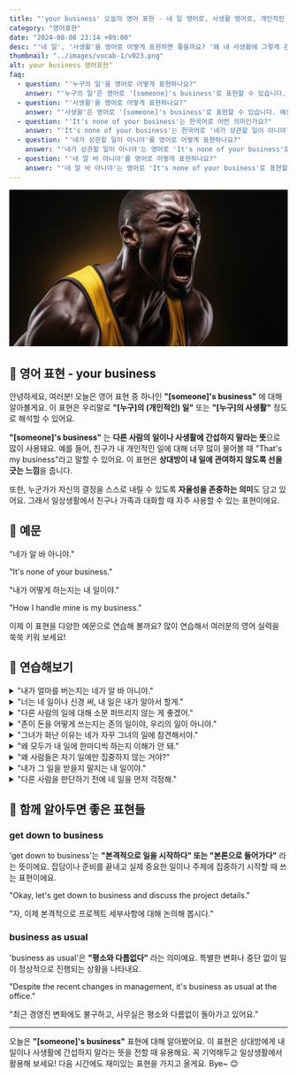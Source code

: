 ```yaml
---
title: "'your business' 오늘의 영어 표현 - 네 일 영어로, 사생활 영어로, 개인적인 일 영어로"
category: "영어표현"
date: "2024-08-08 23:14 +09:00"
desc: "'네 일', '사생활'을 영어로 어떻게 표현하면 좋을까요? '왜 내 사생활에 그렇게 관심이 많아?', '네 일이나 신경 써', '그건 내 일이야' 등을 영어로 표현하는 법을 배워봅시다. 다양한 예문을 통해서 연습하고 본인의 표현으로 만들어 보세요."
thumbnail: "../images/vocab-1/v023.png"
alt: your business 영어표현"
faq:
  - question: "'누구의 일'을 영어로 어떻게 표현하나요?"
    answer: "'누구의 일'은 영어로 '[someone]'s business'로 표현할 수 있습니다. 예를 들어, '그건 내 일이야'는 'That's my business'로 말할 수 있습니다."
  - question: "'사생활'을 영어로 어떻게 표현하나요?"
    answer: "'사생활'은 영어로 '[someone]'s business'로 표현할 수 있습니다. 예를 들어, '그건 그녀의 사생활이야'는 'That's her business'로 말할 수 있습니다."
  - question: "'It's none of your business'는 한국어로 어떤 의미인가요?"
    answer: "'It's none of your business'는 한국어로 '네가 상관할 일이 아니야', '네 알 바 아니야' 등으로 번역될 수 있습니다. 다른 사람이 간섭하지 말아야 할 때 사용하는 표현입니다."
  - question: "'네가 상관할 일이 아니야'를 영어로 어떻게 표현하나요?"
    answer: "'네가 상관할 일이 아니야'는 영어로 'It's none of your business'로 표현할 수 있습니다. 예를 들어, '왜 내 일에 간섭해? 그건 네가 상관할 일이 아니야'는 'Why are you interfering with my work? It's none of your business'로 말할 수 있습니다."
  - question: "'네 알 바 아니야'를 영어로 어떻게 표현하나요?"
    answer: "'네 알 바 아니야'는 영어로 'It's none of your business'로 표현할 수 있습니다. 예를 들어, '내가 무슨 일을 하든 그건 네 알 바 아니야'는 'Whatever I do is none of your business'로 말할 수 있습니다."
---
```


![your business](../images/vocab-1/v023-1.png)

## 🌟 영어 표현 - your business

안녕하세요, 여러분! 오늘은 영어 표현 중 하나인 **"[someone]'s business"** 에 대해 알아볼게요. 이 표현은 우리말로 **"[누구]의 (개인적인) 일"** 또는 **"[누구]의 사생활"** 정도로 해석할 수 있어요.

**"[someone]'s business"** 는 **다른 사람의 일이나 사생활에 간섭하지 말라는 뜻**으로 많이 사용돼요. 예를 들어, 친구가 내 개인적인 일에 대해 너무 많이 물어볼 때 "That's my business"라고 말할 수 있어요. 이 표현은 **상대방이 내 일에 관여하지 않도록 선을 긋는 느낌**을 줍니다.

또한, 누군가가 자신의 결정을 스스로 내릴 수 있도록 **자율성을 존중하는 의미**도 담고 있어요. 그래서 일상생활에서 친구나 가족과 대화할 때 자주 사용할 수 있는 표현이에요.

<script async src="https://pagead2.googlesyndication.com/pagead/js/adsbygoogle.js?client=ca-pub-1465612013356152"
     crossorigin="anonymous"></script>
<!-- engple-horizontal-ad -->

<ins class="adsbygoogle"
     style="display:block"
     data-ad-client="ca-pub-1465612013356152"
     data-ad-slot="2106896038"
     data-ad-format="auto"
     data-full-width-responsive="true"></ins>

<script>
     (adsbygoogle = window.adsbygoogle || []).push({});
</script>

## 📖 예문

"네가 알 바 아니야."

"It's none of your business."

"내가 어떻게 하는지는 내 일이야."

"How I handle mine is my business."

이제 이 표현을 다양한 예문으로 연습해 볼까요? 많이 연습해서 여러분의 영어 실력을 쑥쑥 키워 보세요!

## 💬 연습해보기

<details>
<summary>"내가 얼마를 버는지는 네가 알 바 아니야."</summary>
<span>"It's none of your business how much I earn."</span>
</details>

<details>
<summary>"너는 네 일이나 신경 써, 내 일은 내가 알아서 할게."</summary>
<span>"Mind your business and let me worry about mine."</span>
</details>

<details>
<summary>"다른 사람의 일에 대해 소문 퍼뜨리지 않는 게 좋겠어."</summary>
<span>"You really shouldn't be <a href="/blog/in-english/164.gossip/">gossiping</a> about other people's business."</span>
</details>

<details>
<summary>"존이 돈을 어떻게 쓰는지는 존의 일이야, 우리의 일이 아니야."</summary>
<span>"It's John's business how he spends his money, not ours."</span>
</details>

<details>
<summary>"그녀가 화난 이유는 네가 자꾸 그녀의 일에 참견해서야."</summary>
<span>"She's upset because you keep prying into her business."</span>
</details>

<details>
<summary>"왜 모두가 내 일에 한마디씩 하는지 이해가 안 돼."</summary>
<span>"I don't understand why everyone thinks they have a say in my business."</span>
</details>

<details>
<summary>"왜 사람들은 자기 일에만 집중하지 않는 거야?"</summary>
<span>"Why can't people just focus on their own business?"</span>
</details>

<details>
<summary>"내가 그 일을 받을지 말지는 내 일이야."</summary>
<span>"Whether I take that job or not is my business."</span>
</details>

<details>
<summary>"다른 사람을 판단하기 전에 네 일을 먼저 걱정해."</summary>
<span>"You should worry about your business before judging others."</span>
</details>

## 🤝 함께 알아두면 좋은 표현들

### get down to business

'get down to business'는 **"본격적으로 일을 시작하다" 또는 "본론으로 들어가다"** 라는 뜻이에요. 잡담이나 준비를 끝내고 실제 중요한 일이나 주제에 집중하기 시작할 때 쓰는 표현이에요.

"Okay, let's get down to business and discuss the project details."

"자, 이제 본격적으로 프로젝트 세부사항에 대해 논의해 봅시다."

### business as usual

'business as usual'은 **"평소와 다름없다"** 라는 의미예요. 특별한 변화나 중단 없이 일이 정상적으로 진행되는 상황을 나타내요.

"Despite the recent changes in management, it's business as usual at the office."

"최근 경영진 변화에도 불구하고, 사무실은 평소와 다름없이 돌아가고 있어요."

---

오늘은 **"[someone]'s business"** 표현에 대해 알아봤어요. 이 표현은 상대방에게 내 일이나 사생활에 간섭하지 말라는 뜻을 전할 때 유용해요. 꼭 기억해두고 일상생활에서 활용해 보세요! 다음 시간에도 재미있는 표현을 가지고 올게요. Bye~ 😊
